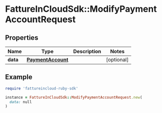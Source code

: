 # FattureInCloudSdk::ModifyPaymentAccountRequest

## Properties

| Name | Type | Description | Notes |
| ---- | ---- | ----------- | ----- |
| **data** | [**PaymentAccount**](PaymentAccount.md) |  | [optional] |

## Example

```ruby
require 'fattureincloud-ruby-sdk'

instance = FattureInCloudSdk::ModifyPaymentAccountRequest.new(
  data: null
)
```

